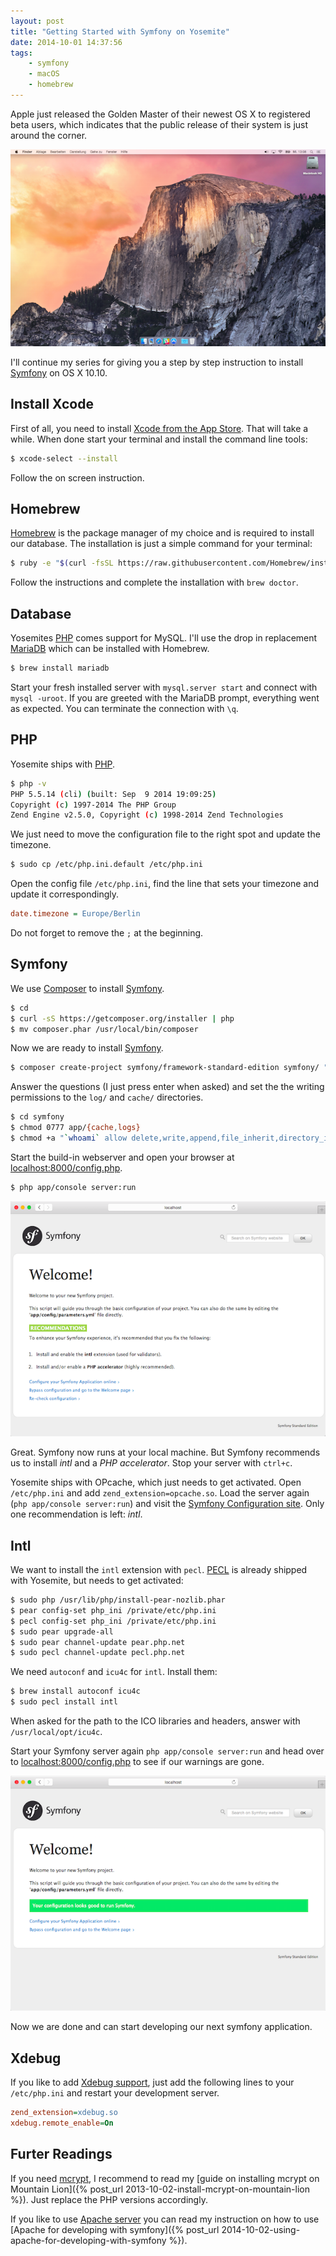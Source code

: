 ```yaml
---
layout: post
title: "Getting Started with Symfony on Yosemite"
date: 2014-10-01 14:37:56
tags:
    - symfony
    - macOS
    - homebrew
---
```


Apple just released the Golden Master of their newest OS X to registered beta users, which indicates that the public release of their system is just around the corner.

![Fresh installed Yosemite](/images/blog/yosemite.png)

I'll continue my series for giving you a step by step instruction to install [Symfony](http://symfony.com) on OS X 10.10.

## Install Xcode

First of all, you need to install [Xcode from the App Store](https://itunes.apple.com/de/app/xcode/id497799835?mt=12). That will take a while. When done start your terminal and install the command line tools:

```bash
$ xcode-select --install
```

Follow the on screen instruction.

## Homebrew

[Homebrew](http://brew.sh/) is the package manager of my choice and is required to install our database. The installation is just a simple command for your terminal:

```bash
$ ruby -e "$(curl -fsSL https://raw.githubusercontent.com/Homebrew/install/master/install)"
```

Follow the instructions and complete the installation with `brew doctor`.

## Database

Yosemites [PHP](http://php.net) comes support for MySQL. I'll use the drop in replacement [MariaDB](https://mariadb.org) which can be installed with Homebrew.

```bash
$ brew install mariadb
```

Start your fresh installed server with `mysql.server start` and connect with `mysql -uroot`. If you are greeted with the MariaDB prompt, everything went as expected. You can terminate the connection with `\q`.

## PHP

Yosemite ships with [PHP](http://php.net).

```bash
$ php -v
PHP 5.5.14 (cli) (built: Sep  9 2014 19:09:25)
Copyright (c) 1997-2014 The PHP Group
Zend Engine v2.5.0, Copyright (c) 1998-2014 Zend Technologies
```

We just need to move the configuration file to the right spot and update the timezone.

```bash
$ sudo cp /etc/php.ini.default /etc/php.ini
```

Open the config file `/etc/php.ini`, find the line that sets your timezone and update it correspondingly.

```ini
date.timezone = Europe/Berlin
```

Do not forget to remove the `;` at the beginning.

## Symfony

We use [Composer](https://getcomposer.org) to install [Symfony](http://symfony.com).

```bash
$ cd
$ curl -sS https://getcomposer.org/installer | php
$ mv composer.phar /usr/local/bin/composer
```

Now we are ready to install [Symfony](http://symfony.com).

```bash
$ composer create-project symfony/framework-standard-edition symfony/ "2.5.*"
```

Answer the questions (I just press enter when asked) and set the the writing permissions to the `log/` and `cache/` directories.

```bash
$ cd symfony
$ chmod 0777 app/{cache,logs}
$ chmod +a "`whoami` allow delete,write,append,file_inherit,directory_inherit" app/{cache,logs}
```

Start the build-in webserver and open your browser at [localhost:8000/config.php](http://localhost:8000/config.php).

```bash
$ php app/console server:run
```

![Symfony is working!](/images/blog/yosemite-symfony-start.png)

Great. Symfony now runs at your local machine. But Symfony recommends us to install _intl_ and a _PHP accelerator_. Stop your server with `ctrl+c`.

Yosemite ships with OPcache, which just needs to get activated. Open `/etc/php.ini` and add `zend_extension=opcache.so`. Load the server again (`php app/console server:run`) and visit the [Symfony Configuration site](http://localhost:8000/config.php). Only one recommendation is left: _intl_.

## Intl

We want to install the `intl` extension with `pecl`. [PECL](http://pecl.php.net) is already shipped with Yosemite, but needs to get activated:

```bash
$ sudo php /usr/lib/php/install-pear-nozlib.phar
$ pear config-set php_ini /private/etc/php.ini
$ pecl config-set php_ini /private/etc/php.ini
$ sudo pear upgrade-all
$ sudo pear channel-update pear.php.net
$ sudo pecl channel-update pecl.php.net
```

We need `autoconf` and `icu4c` for `intl`. Install them:

```bash
$ brew install autoconf icu4c
$ sudo pecl install intl
```

When asked for the path to the ICO libraries and headers, answer with `/usr/local/opt/icu4c`.

Start your Symfony server again `php app/console server:run` and head over to [localhost:8000/config.php](http://localhost:8000/config.php) to see if our warnings are gone.

![Symfony works now with all requirements.](/images/blog/yosemite-symfony-success.png)

Now we are done and can start developing our next symfony application.

## Xdebug

If you like to add [Xdebug support](http://xdebug.org), just add the following lines to your `/etc/php.ini` and restart your development server.

```ini
zend_extension=xdebug.so
xdebug.remote_enable=On
```

## Furter Readings

If you need [mcrypt](http://mcrypt.sourceforge.net), I recommend to read my [guide on installing mcrypt on Mountain Lion]({% post_url 2013-10-02-install-mcrypt-on-mountain-lion %}). Just replace the PHP versions accordingly.

If you like to use [Apache server](http://httpd.apache.org) you can read my instruction on how to use [Apache for developing with symfony]({% post_url 2014-10-02-using-apache-for-developing-with-symfony %}).
